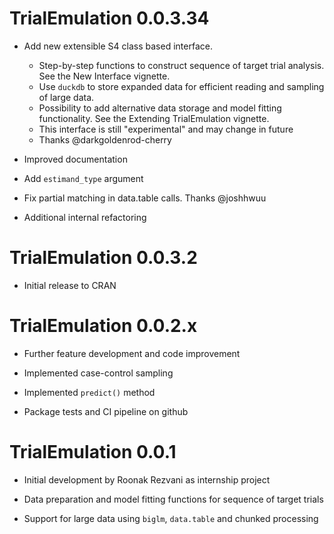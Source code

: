 # TrialEmulation 0.0.3.34

* Add new extensible S4 class based interface.
  - Step-by-step functions to construct sequence of target trial analysis. See the New Interface vignette.
  - Use `duckdb` to store expanded data for efficient reading and sampling of large data.
  - Possibility to add alternative data storage and model fitting functionality. See the Extending TrialEmulation 
   vignette.
  - This interface is still "experimental" and may change in future
  - Thanks @darkgoldenrod-cherry

* Improved documentation

* Add `estimand_type` argument

* Fix partial matching in data.table calls. Thanks @joshhwuu
* Additional internal refactoring

# TrialEmulation 0.0.3.2

* Initial release to CRAN

# TrialEmulation 0.0.2.x

* Further feature development and code improvement

* Implemented case-control sampling

* Implemented `predict()` method

* Package tests and CI pipeline on github

# TrialEmulation 0.0.1

* Initial development by Roonak Rezvani as internship project

* Data preparation and model fitting functions for sequence of target trials

* Support for large data using `biglm`, `data.table` and chunked processing
